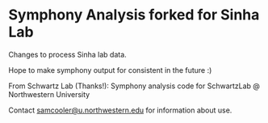 # Symphony Analysis forked for Sinha Lab
Changes to process Sinha lab data. 

Hope to make symphony output for consistent in the future :)

From Schwartz Lab (Thanks!):
Symphony analysis code for SchwartzLab @ Northwestern University

Contact samcooler@u.northwestern.edu for information about use.
